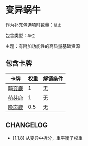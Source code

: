 # 变异蜗牛

作为补充包选项时数量：`禁止`

包含类型：`单位`

主题：有附加功能性的高质量基础资源

## 包含卡牌

卡牌 | 权重 | 解锁条件
--- | --- | ---
[畸变鹿](../卡牌/畸变鹿.md) | 1 | 无
[萌芽鹿](../卡牌/萌芽鹿.md) | 1 | 无
[唤声鹿](../卡牌/唤声鹿.md) | 0.5 | 无

## CHANGELOG

- [1.1.8] 从变异中拆分，重平衡了权重
